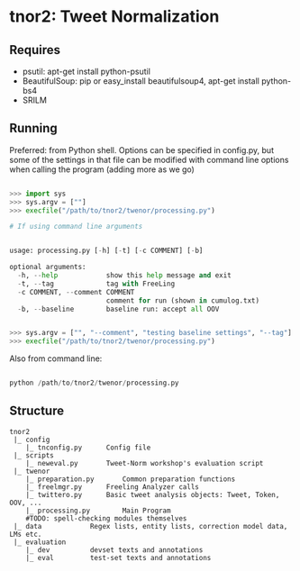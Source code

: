 tnor2: Tweet Normalization
==========================

Requires
--------
 - psutil: apt-get install python-psutil
 - BeautifulSoup: pip  or easy_install beautifulsoup4, apt-get install python-bs4
 - SRILM

Running
-------

Preferred: from Python shell.
Options can be specified in config.py, but some of the settings in that file can be modified with command line options when calling the program (adding more as we go)

``` python

>>> import sys
>>> sys.argv = [""]
>>> execfile("/path/to/tnor2/twenor/processing.py")
```

```python
# If using command line arguments


usage: processing.py [-h] [-t] [-c COMMENT] [-b]

optional arguments:
  -h, --help            show this help message and exit
  -t, --tag             tag with FreeLing
  -c COMMENT, --comment COMMENT
                        comment for run (shown in cumulog.txt)
  -b, --baseline        baseline run: accept all OOV


>>> sys.argv = ["", "--comment", "testing baseline settings", "--tag"]
>>> execfile("/path/to/tnor2/twenor/processing.py")
```



Also from command line:

``` python

python /path/to/tnor2/twenor/processing.py

```

Structure
-------

```
tnor2
 |_ config
    |_ tnconfig.py		Config file
 |_ scripts
    |_ neweval.py		Tweet-Norm workshop's evaluation script
 |_ twenor
    |_ preparation.py		Common preparation functions
    |_ freelmgr.py		Freeling Analyzer calls
    |_ twittero.py		Basic tweet analysis objects: Tweet, Token, OOV, ...
    |_ processing.py		Main Program
    #TODO: spell-checking modules themselves
 |_ data			Regex lists, entity lists, correction model data, LMs etc.
 |_ evaluation
    |_ dev			devset texts and annotations
    |_ eval			test-set texts and annotations
```


